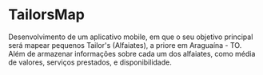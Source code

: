 # TailorsMap
Desenvolvimento de um aplicativo mobile, em que o seu objetivo principal será mapear pequenos Tailor's (Alfaiates), a priore em Araguaína - TO. Além de armazenar informações sobre cada um dos alfaiates, como média de valores, serviços prestados, e disponibilidade. 

